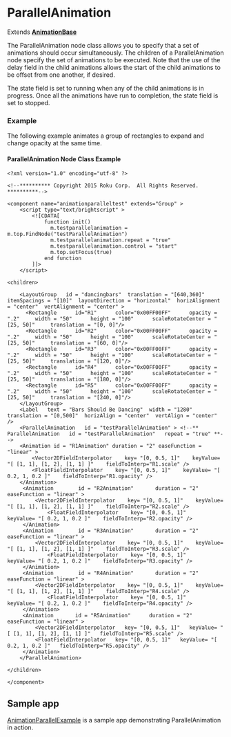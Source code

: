 ParallelAnimation
=================

Extends [**AnimationBase**](/docs/references/scenegraph/abstract-nodes/animationbase.md)

The ParallelAnimation node class allows you to specify that a set of animations should occur simultaneously. The children of a ParallelAnimation node specify the set of animations to be executed. Note that the use of the delay field in the child animations allows the start of the child animations to be offset from one another, if desired.

The state field is set to running when any of the child animations is in progress. Once all the animations have run to completion, the state field is set to stopped.

### Example

The following example animates a group of rectangles to expand and change opacity at the same time.

#### ParallelAnimation Node Class Example

    <?xml version="1.0" encoding="utf-8" ?>
    
    <!--********** Copyright 2015 Roku Corp.  All Rights Reserved. **********-->
    
    <component name="animationparalleltest" extends="Group" >
        <script type="text/brightscript" >
            <![CDATA[
                function init()
                  m.testparallelanimation = m.top.FindNode("testParallelAnimation")
                  m.testparallelanimation.repeat = "true"
                  m.testparallelanimation.control = "start"
                  m.top.setFocus(true)
                end function
            ]]>
        </script>
    
    <children>
    
        <LayoutGroup   id = "dancingbars"  translation = "[640,360]"  itemSpacings = "[10]"  layoutDirection = "horizontal"  horizAlignment = "center"  vertAlignment = "center" >
          <Rectangle      id="R1"      color="0x00FF00FF"      opacity = ".2"     width = "50"      height = "100"      scaleRotateCenter = "[25, 50]"     translation = "[0, 0]"/>
          <Rectangle      id="R2"      color="0x00FF00FF"      opacity = ".2"     width = "50"      height = "100"      scaleRotateCenter = "[25, 50]"     translation = "[60, 0]"/>
          <Rectangle      id="R3"      color="0x00FF00FF"      opacity = ".2"     width = "50"      height = "100"      scaleRotateCenter = "[25, 50]"     translation = "[120, 0]"/>
          <Rectangle      id="R4"      color="0x00FF00FF"      opacity = ".2"     width = "50"      height = "100"      scaleRotateCenter = "[25, 50]"     translation = "[180, 0]"/>
          <Rectangle      id="R5"      color="0x00FF00FF"      opacity = ".2"     width = "50"      height = "100"      scaleRotateCenter = "[25, 50]"     translation = "[240, 0]"/>
        </LayoutGroup>
        <Label   text = "Bars Should Be Dancing"  width = "1280"  translation = "[0,500]"  horizAlign = "center"  vertAlign = "center"  />
        <ParallelAnimation   id = "testParallelAnimation" > <!--** ParallelAnimation   id = "testParallelAnimation"   repeat = "true" **-->
        <Animation id = "R1Animation" duration = "2" easeFunction = "linear" >
            <Vector2DFieldInterpolator    key= "[0, 0.5, 1]"    keyValue= "[ [1, 1], [1, 2], [1, 1] ]"    fieldToInterp="R1.scale" /> 
            <FloatFieldInterpolator    key= "[0, 0.5, 1]"    keyValue= "[ 0.2, 1, 0.2 ]"    fieldToInterp="R1.opacity" />
        </Animation>
         <Animation        id = "R2Animation"       duration = "2"       easeFunction = "linear" > 
             <Vector2DFieldInterpolator    key= "[0, 0.5, 1]"    keyValue= "[ [1, 1], [1, 2], [1, 1] ]"    fieldToInterp="R2.scale" />
                 <FloatFieldInterpolator    key= "[0, 0.5, 1]"    keyValue= "[ 0.2, 1, 0.2 ]"    fieldToInterp="R2.opacity" />
         </Animation>
         <Animation        id = "R3Animation"       duration = "2"       easeFunction = "linear" > 
             <Vector2DFieldInterpolator    key= "[0, 0.5, 1]"    keyValue= "[ [1, 1], [1, 2], [1, 1] ]"    fieldToInterp="R3.scale" />
                 <FloatFieldInterpolator    key= "[0, 0.5, 1]"    keyValue= "[ 0.2, 1, 0.2 ]"    fieldToInterp="R3.opacity" />
         </Animation>
         <Animation        id = "R4Animation"       duration = "2"       easeFunction = "linear" >
             <Vector2DFieldInterpolator    key= "[0, 0.5, 1]"    keyValue= "[ [1, 1], [1, 2], [1, 1] ]"    fieldToInterp="R4.scale" />
                 <FloatFieldInterpolator    key= "[0, 0.5, 1]"    keyValue= "[ 0.2, 1, 0.2 ]"    fieldToInterp="R4.opacity" />
         </Animation>
         <Animation       id = "R5Animation"      duration = "2"      easeFunction = "linear" >
             <Vector2DFieldInterpolator   key= "[0, 0.5, 1]"   keyValue= "[ [1, 1], [1, 2], [1, 1] ]"   fieldToInterp="R5.scale" />
             <FloatFieldInterpolator   key= "[0, 0.5, 1]"   keyValue= "[ 0.2, 1, 0.2 ]"   fieldToInterp="R5.opacity" />
         </Animation>
        </ParallelAnimation>
    
    </children>
    
    </component>
    

Sample app
----------

[AnimationParallelExample](https://github.com/rokudev/samples/tree/master/ux%20components/animation/AnimationParallelExample) is a sample app demonstrating ParallelAnimation in action.